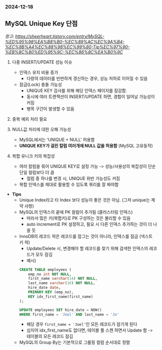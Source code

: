 ### 2024-12-18

## MySQL Unique Key 단점
*참고: https://sheerheart.tistory.com/entry/MySQL-%ED%95%98%EA%B8%B0-%EC%89%AC%EC%9A%B4-%EC%8B%A4%EC%88%98%EC%99%80-Tip%EC%97%90-%EB%8C%80%ED%95%9C-%EC%86%8C%EA%B0%9C*  
1. 다중 INSERT/UPDATE 성능 이슈
   - 인덱스 유지 비용 증가
     - 다량의 데이터를 빈번하게 갱신하는 경우, 성능 저하로 이어질 수 있음
   - 잠금(Lock) 충돌 가능성
     - UNIQUE KEY 검사를 위해 해당 인덱스 페이지를 잠감함. 
     - 동시에 여러 트랜잭션이 INSERT/UPDATE 하면, 경합이 일어날 가능성이 커짐
     - 병목 구간이 발생할 수 있음

2. 중복 예외 처리 필요

3. NULL값 처리에 대한 오해 가능성
   - MySQL에서는 'UNIQUE + NULL' 허용함
   - **UNIQUE KEY가 걸린 칼럼 여러개에 NULL 값을 허용함** (MySQL 고유동작)

4. 복합 유니크 키의 복잡성
   - 여러 칼럼을 묶어 UNIQUE KEY로 설정 가능 -> 성능/사용상의 복잡성이 단순 단일 컬럼보다 더 큼
     - 컬럼 중 하나를 변경 시, UNIQUE 위반 가능성도 커짐
   - 복합 인덱스를 제대로 활용할 수 있도록 쿼리를 잘 짜야함

- **Tips**
  - Unique Index라고 타 Index 보다 성능이 좋은 것은 아님. (그저 unique는 제약 사항)
  - MySQL의 인덱스의 끝에 PK 컬럼이 추가됨 (클러스터링 인덱스)
    - 따라서 많은 키(복합키)로 PK 구성하는 것은 불리할 수 있음
    - auto increment로 PK 설정하고, 필요 시 다른 인덱스 추가하는 것이 더 나을 듯
  - InnoDB의 레코드 락은 레코드를 잠그는 것이 아니라, 인덱스를 잠금 (넥스트 키 락)
    - Update/Delete 시, 변경해야 할 레코드를 찾기 위해 검색한 인덱스의 레코드가 모두 잠김
    - 예시)
    ```sql
    CREATE TABLE employees (
        emp_no int NOT NULL,
        first_name varchar(14) NOT NULL,
        last_name varchar(16) NOT NULL,
        hire_date date,
        PRIMARY KEY (emp_no),
        KEY idx_first_name(first_name)
    );
    
    UPDATE employees SET hire_date = NOW()
    WHERE first_name = 'Joel' AND last_name = 'Jo'
    ```
      - 해당 경우 `first_name = 'Joel'`인 모든 레코드가 잠기게 된다
      - 심지어 idx_first_name도 없다면, 테이블 풀 스캔 하면서 Update 함 -> 테이블의 모든 레코드 잠김
  - MySQL의 Group By는 기본적으로 그룹핑 컬럼 순서대로 정렬
